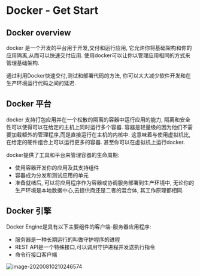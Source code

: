 # Docker  - Get Start



## Docker overview

docker 是一个开发的平台用于开发,交付和运行应用, 它允许你将基础架构和你的应用隔离,从而可以快速交付应用. 使用docker可以让你以管理应用相同的方式来管理基础架构.

通过利用Docker快速交付,测试和部署代码的方法, 你可以大大减少软件开发和在生产环境运行代码之间的延迟.



## Docker 平台

docker 支持打包应用并在一个松散的隔离的容器中运行应用的能力,  隔离和安全性可以使得可以在给定的主机上同时运行多个容器. 容器是轻量级的因为他们不需要加载额外的管理程序,而是直接运行在主机的内核中.  这意味着与使用虚拟机比, 在给定的硬件组合上可以运行更多的容器. 甚至你可以在虚拟机上运行docker.

docker提供了工具和平台来管理容器的生命周期:

- 使用容器开发你的应用及其支持组件
- 容器成为分发和测试应用的单元
- 准备就绪后, 可以将应用程序作为容器或协调服务部署到生产环境中, 无论你的生产环境是本地数据中心,云提供商还是二者的混合体, 其工作原理都相同.



## Docker 引擎

Docker Engine是具有以下主要组件的客户端-服务器应用程序:

- 服务器是一种长期运行的叫做守护程序的进程
- REST API是一个特殊接口,可以调用守护进程并发送执行指令
- 命令行接口客户端

![image-20200810210246574](/home/dreams/Awork/notes/tianshu-notes/docker/Docker-getstart.assets/image-20200810210246574.png)

